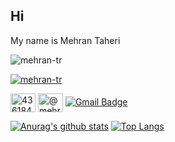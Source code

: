 ## Hi

My name is Mehran Taheri

<p align="left"> <img src="https://komarev.com/ghpvc/?username=mehran-tr&label=Profile%20views&color=0e75b6&style=flat" alt="mehran-tr" /> </p>

<p align="left"> <a href="https://github.com/ryo-ma/github-profile-trophy"><img src="https://github-profile-trophy.vercel.app/?username=mehran-tr" alt="mehran-tr" /></a> </p>



<p align="left">

<a href="https://stackoverflow.com/users/8819674/mehran" target="blank"><img align="center" src="https://cdn.jsdelivr.net/npm/simple-icons@3.0.1/icons/stackoverflow.svg" alt="4361844" height="30" width="40" /></a>
<a href="https://medium.com/@mehrantr" target="blank"><img align="center" src="https://cdn.jsdelivr.net/npm/simple-icons@3.0.1/icons/medium.svg" alt="@mehrantr" height="30" width="40" /></a>
[![Gmail Badge](https://img.shields.io/badge/-mehran.taheri.t@gmail.com-c14438?style=flat-square&logo=Gmail&logoColor=white&link=mailto:mehran.taheri.t@gmail.com)](mailto:mehran.taheri.t@gmail.com)
</p>

[![Anurag's github stats](https://github-readme-stats.vercel.app/api?username=mehran-tr&show_icons=true&include_all_commits=true&count_private=true&theme=react)](https://github.com/anuraghazra/github-readme-stats)
[![Top Langs](https://github-readme-stats.vercel.app/api/top-langs/?username=mehran-tr&langs_count=10&layout=compact&theme=react)](https://github.com/anuraghazra/github-readme-stats)
